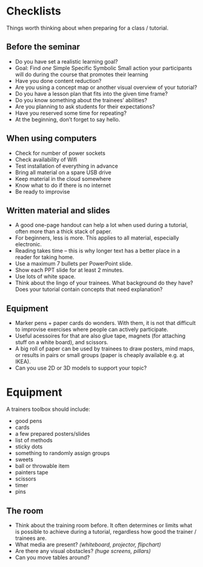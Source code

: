 # Checklists

Things worth thinking about when preparing for a class / tutorial.

## Before the seminar

* Do you have set a realistic learning goal?
* Goal: Find *one* Simple Specific Symbolic Small action your participants will do during the course that promotes their learning
* Have you done content reduction?
* Are you using a concept map or another visual overview of your tutorial?
* Do you have a lesson plan that fits into the given time frame?
* Do you know something about the trainees’ abilities?
* Are you planning to ask students for their expectations?
* Have you reserved some time for repeating?
* At the beginning, don’t forget to say hello.

## When using computers

* Check for number of power sockets
* Check availability of Wifi
* Test installation of everything in advance
* Bring all material on a spare USB drive
* Keep material in the cloud somewhere
* Know what to do if there is no internet
* Be ready to improvise

## Written material and slides

* A good one-page handout can help a lot when used during a tutorial, often more than a thick stack of paper.
* For beginners, less is more. This applies to all material, especially electronic.
* Reading takes time – this is why longer text has a better place in a reader for taking home.
* Use a maximum 7 bullets per PowerPoint slide.
* Show each PPT slide for at least 2 minutes.
* Use lots of white space.
* Think about the lingo of your trainees. What background do they have? Does your tutorial contain concepts that need explanation?

## Equipment

* Marker pens + paper cards do wonders. With them, it is not that difficult to improvise exercises where people can actively participate.
* Useful acessoires for that are also glue tape, magnets (for attaching stuff on a white board), and scissors.
* A big roll of paper can be used by trainees to draw posters, mind maps, or results in pairs or small groups (paper is cheaply available e.g. at IKEA).
* Can you use 2D or 3D models to support your topic?
# Equipment

A trainers toolbox should include:

* good pens
* cards
* a few prepared posters/slides
* list of methods
* sticky dots
* something to randomly assign groups
* sweets
* ball or throwable item
* painters tape
* scissors
* timer
* pins

## The room

* Think about the training room before. It often determines or limits what is possible to achieve during a tutorial, regardless how good the trainer / trainees are.
* What media are present? *(whiteboard, projector, flipchart)*
* Are there any visual obstacles? *(huge screens, pillars)*
* Can you move tables around?
